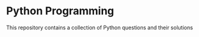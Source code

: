 # Python Programming
 This repository contains a collection of Python questions and their solutions
